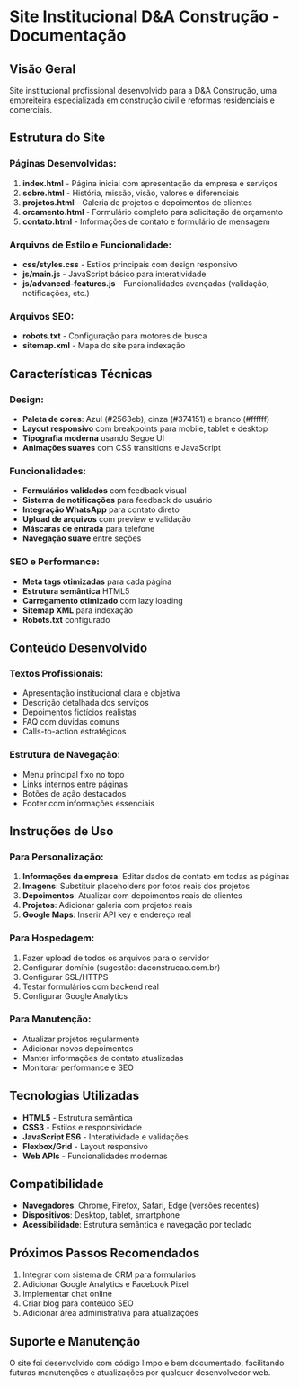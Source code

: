 # Site Institucional D&A Construção - Documentação

## Visão Geral
Site institucional profissional desenvolvido para a D&A Construção, uma empreiteira especializada em construção civil e reformas residenciais e comerciais.

## Estrutura do Site

### Páginas Desenvolvidas:
1. **index.html** - Página inicial com apresentação da empresa e serviços
2. **sobre.html** - História, missão, visão, valores e diferenciais
3. **projetos.html** - Galeria de projetos e depoimentos de clientes
4. **orcamento.html** - Formulário completo para solicitação de orçamento
5. **contato.html** - Informações de contato e formulário de mensagem

### Arquivos de Estilo e Funcionalidade:
- **css/styles.css** - Estilos principais com design responsivo
- **js/main.js** - JavaScript básico para interatividade
- **js/advanced-features.js** - Funcionalidades avançadas (validação, notificações, etc.)

### Arquivos SEO:
- **robots.txt** - Configuração para motores de busca
- **sitemap.xml** - Mapa do site para indexação

## Características Técnicas

### Design:
- **Paleta de cores**: Azul (#2563eb), cinza (#374151) e branco (#ffffff)
- **Layout responsivo** com breakpoints para mobile, tablet e desktop
- **Tipografia moderna** usando Segoe UI
- **Animações suaves** com CSS transitions e JavaScript

### Funcionalidades:
- **Formulários validados** com feedback visual
- **Sistema de notificações** para feedback do usuário
- **Integração WhatsApp** para contato direto
- **Upload de arquivos** com preview e validação
- **Máscaras de entrada** para telefone
- **Navegação suave** entre seções

### SEO e Performance:
- **Meta tags otimizadas** para cada página
- **Estrutura semântica** HTML5
- **Carregamento otimizado** com lazy loading
- **Sitemap XML** para indexação
- **Robots.txt** configurado

## Conteúdo Desenvolvido

### Textos Profissionais:
- Apresentação institucional clara e objetiva
- Descrição detalhada dos serviços
- Depoimentos fictícios realistas
- FAQ com dúvidas comuns
- Calls-to-action estratégicos

### Estrutura de Navegação:
- Menu principal fixo no topo
- Links internos entre páginas
- Botões de ação destacados
- Footer com informações essenciais

## Instruções de Uso

### Para Personalização:
1. **Informações da empresa**: Editar dados de contato em todas as páginas
2. **Imagens**: Substituir placeholders por fotos reais dos projetos
3. **Depoimentos**: Atualizar com depoimentos reais de clientes
4. **Projetos**: Adicionar galeria com projetos reais
5. **Google Maps**: Inserir API key e endereço real

### Para Hospedagem:
1. Fazer upload de todos os arquivos para o servidor
2. Configurar domínio (sugestão: daconstrucao.com.br)
3. Configurar SSL/HTTPS
4. Testar formulários com backend real
5. Configurar Google Analytics

### Para Manutenção:
- Atualizar projetos regularmente
- Adicionar novos depoimentos
- Manter informações de contato atualizadas
- Monitorar performance e SEO

## Tecnologias Utilizadas
- **HTML5** - Estrutura semântica
- **CSS3** - Estilos e responsividade
- **JavaScript ES6** - Interatividade e validações
- **Flexbox/Grid** - Layout responsivo
- **Web APIs** - Funcionalidades modernas

## Compatibilidade
- **Navegadores**: Chrome, Firefox, Safari, Edge (versões recentes)
- **Dispositivos**: Desktop, tablet, smartphone
- **Acessibilidade**: Estrutura semântica e navegação por teclado

## Próximos Passos Recomendados
1. Integrar com sistema de CRM para formulários
2. Adicionar Google Analytics e Facebook Pixel
3. Implementar chat online
4. Criar blog para conteúdo SEO
5. Adicionar área administrativa para atualizações

## Suporte e Manutenção
O site foi desenvolvido com código limpo e bem documentado, facilitando futuras manutenções e atualizações por qualquer desenvolvedor web.

